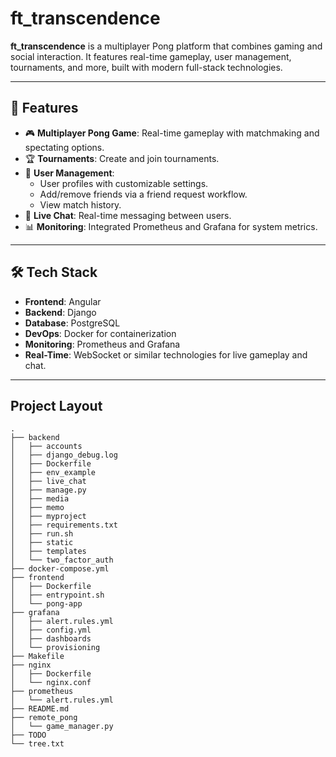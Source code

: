 # ft_transcendence

**ft_transcendence** is a multiplayer Pong platform that combines gaming and social interaction. It features real-time gameplay, user management, tournaments, and more, built with modern full-stack technologies.

---

## 🚀 Features
- 🎮 **Multiplayer Pong Game**: Real-time gameplay with matchmaking and spectating options.
- 🏆 **Tournaments**: Create and join tournaments.
- 👥 **User Management**: 
  - User profiles with customizable settings.
  - Add/remove friends via a friend request workflow.
  - View match history.
- 💬 **Live Chat**: Real-time messaging between users.
- 📊 **Monitoring**: Integrated Prometheus and Grafana for system metrics.

---

## 🛠️ Tech Stack
- **Frontend**: Angular  
- **Backend**: Django  
- **Database**: PostgreSQL  
- **DevOps**: Docker for containerization  
- **Monitoring**: Prometheus and Grafana  
- **Real-Time**: WebSocket or similar technologies for live gameplay and chat.

---
## Project Layout
```
.
├── backend
│   ├── accounts
│   ├── django_debug.log
│   ├── Dockerfile
│   ├── env_example
│   ├── live_chat
│   ├── manage.py
│   ├── media
│   ├── memo
│   ├── myproject
│   ├── requirements.txt
│   ├── run.sh
│   ├── static
│   ├── templates
│   └── two_factor_auth
├── docker-compose.yml
├── frontend
│   ├── Dockerfile
│   ├── entrypoint.sh
│   └── pong-app
├── grafana
│   ├── alert.rules.yml
│   ├── config.yml
│   ├── dashboards
│   └── provisioning
├── Makefile
├── nginx
│   ├── Dockerfile
│   └── nginx.conf
├── prometheus
│   └── alert.rules.yml
├── README.md
├── remote_pong
│   └── game_manager.py
├── TODO
└── tree.txt
```


